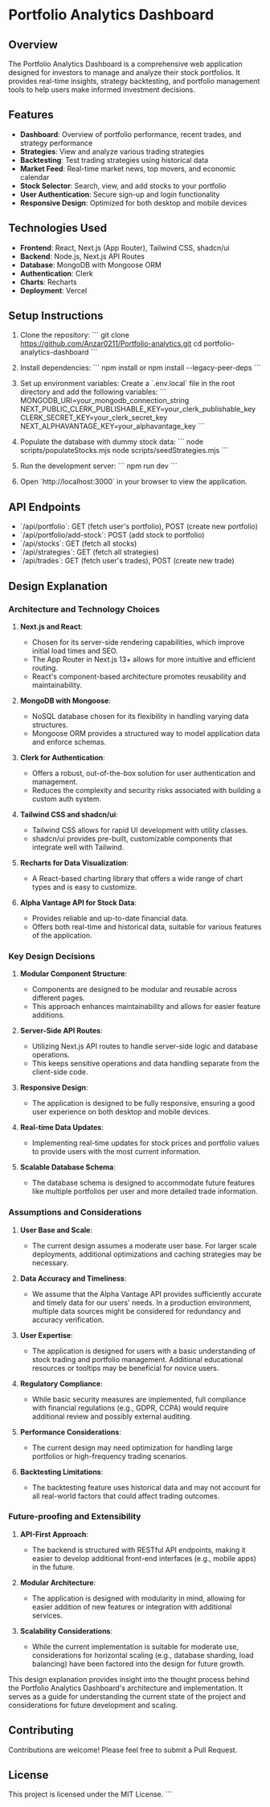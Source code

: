 # Portfolio Analytics Dashboard

## Overview

The Portfolio Analytics Dashboard is a comprehensive web application designed for investors to manage and analyze their stock portfolios. It provides real-time insights, strategy backtesting, and portfolio management tools to help users make informed investment decisions.

## Features

- **Dashboard**: Overview of portfolio performance, recent trades, and strategy performance
- **Strategies**: View and analyze various trading strategies
- **Backtesting**: Test trading strategies using historical data
- **Market Feed**: Real-time market news, top movers, and economic calendar
- **Stock Selector**: Search, view, and add stocks to your portfolio
- **User Authentication**: Secure sign-up and login functionality
- **Responsive Design**: Optimized for both desktop and mobile devices

## Technologies Used

- **Frontend**: React, Next.js (App Router), Tailwind CSS, shadcn/ui
- **Backend**: Node.js, Next.js API Routes
- **Database**: MongoDB with Mongoose ORM
- **Authentication**: Clerk
- **Charts**: Recharts
- **Deployment**: Vercel

## Setup Instructions

1. Clone the repository:
   \`\`\`
   git clone https://github.com/Anzar0211/Portfolio-analytics.git
   cd portfolio-analytics-dashboard
   \`\`\`

2. Install dependencies:
   \`\`\`
   npm install or npm install --legacy-peer-deps
   \`\`\`

3. Set up environment variables:
   Create a \`.env.local\` file in the root directory and add the following variables:
   \`\`\`
   MONGODB_URI=your_mongodb_connection_string
   NEXT_PUBLIC_CLERK_PUBLISHABLE_KEY=your_clerk_publishable_key
   CLERK_SECRET_KEY=your_clerk_secret_key
   NEXT_ALPHAVANTAGE_KEY=your_alphavantage_key
   \`\`\`

5. Populate the database with dummy stock data:
   \`\`\`
   node scripts/populateStocks.mjs
   node scripts/seedStrategies.mjs
   \`\`\`

7. Run the development server:
   \`\`\`
   npm run dev
   \`\`\`

8. Open \`http://localhost:3000` in your browser to view the application.



## API Endpoints

- \`/api/portfolio\`: GET (fetch user's portfolio), POST (create new portfolio)
- \`/api/portfolio/add-stock\`: POST (add stock to portfolio)
- \`/api/stocks\`: GET (fetch all stocks)
- \`/api/strategies\`: GET (fetch all strategies)
- \`/api/trades\`: GET (fetch user's trades), POST (create new trade)

## Design Explanation

### Architecture and Technology Choices

1. **Next.js and React**: 
   - Chosen for its server-side rendering capabilities, which improve initial load times and SEO.
   - The App Router in Next.js 13+ allows for more intuitive and efficient routing.
   - React's component-based architecture promotes reusability and maintainability.

2. **MongoDB with Mongoose**:
   - NoSQL database chosen for its flexibility in handling varying data structures.
   - Mongoose ORM provides a structured way to model application data and enforce schemas.

3. **Clerk for Authentication**:
   - Offers a robust, out-of-the-box solution for user authentication and management.
   - Reduces the complexity and security risks associated with building a custom auth system.

4. **Tailwind CSS and shadcn/ui**:
   - Tailwind CSS allows for rapid UI development with utility classes.
   - shadcn/ui provides pre-built, customizable components that integrate well with Tailwind.

5. **Recharts for Data Visualization**:
   - A React-based charting library that offers a wide range of chart types and is easy to customize.

6. **Alpha Vantage API for Stock Data**:
   - Provides reliable and up-to-date financial data.
   - Offers both real-time and historical data, suitable for various features of the application.

### Key Design Decisions

1. **Modular Component Structure**:
   - Components are designed to be modular and reusable across different pages.
   - This approach enhances maintainability and allows for easier feature additions.

2. **Server-Side API Routes**:
   - Utilizing Next.js API routes to handle server-side logic and database operations.
   - This keeps sensitive operations and data handling separate from the client-side code.

3. **Responsive Design**:
   - The application is designed to be fully responsive, ensuring a good user experience on both desktop and mobile devices.

4. **Real-time Data Updates**:
   - Implementing real-time updates for stock prices and portfolio values to provide users with the most current information.

5. **Scalable Database Schema**:
   - The database schema is designed to accommodate future features like multiple portfolios per user and more detailed trade information.

### Assumptions and Considerations

1. **User Base and Scale**:
   - The current design assumes a moderate user base. For larger scale deployments, additional optimizations and caching strategies may be necessary.

2. **Data Accuracy and Timeliness**:
   - We assume that the Alpha Vantage API provides sufficiently accurate and timely data for our users' needs. In a production environment, multiple data sources might be considered for redundancy and accuracy verification.

3. **User Expertise**:
   - The application is designed for users with a basic understanding of stock trading and portfolio management. Additional educational resources or tooltips may be beneficial for novice users.

4. **Regulatory Compliance**:
   - While basic security measures are implemented, full compliance with financial regulations (e.g., GDPR, CCPA) would require additional review and possibly external auditing.

5. **Performance Considerations**:
   - The current design may need optimization for handling large portfolios or high-frequency trading scenarios.

6. **Backtesting Limitations**:
   - The backtesting feature uses historical data and may not account for all real-world factors that could affect trading outcomes.

### Future-proofing and Extensibility

1. **API-First Approach**:
   - The backend is structured with RESTful API endpoints, making it easier to develop additional front-end interfaces (e.g., mobile apps) in the future.

2. **Modular Architecture**:
   - The application is designed with modularity in mind, allowing for easier addition of new features or integration with additional services.

3. **Scalability Considerations**:
   - While the current implementation is suitable for moderate use, considerations for horizontal scaling (e.g., database sharding, load balancing) have been factored into the design for future growth.

This design explanation provides insight into the thought process behind the Portfolio Analytics Dashboard's architecture and implementation. It serves as a guide for understanding the current state of the project and considerations for future development and scaling.



## Contributing

Contributions are welcome! Please feel free to submit a Pull Request.

## License

This project is licensed under the MIT License.
\`\`\`



